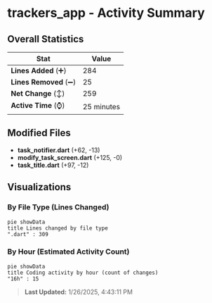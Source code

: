 # trackers_app - Activity Summary 

## Overall Statistics

| Stat                   | Value                                                             |
| ---------------------- | ----------------------------------------------------------------- |
| **Lines Added** (➕)   | 284                                          |
| **Lines Removed** (➖) | 25                                        |
| **Net Change** (↕)    | 259                |
| **Active Time** (⌚)   | 25 minutes |


## Modified Files
- **task_notifier.dart** (+62, -13)
- **modify_task_screen.dart** (+125, -0)
- **task_title.dart** (+97, -12)

## Visualizations

### By File Type (Lines Changed)

```mermaid
pie showData
title Lines changed by file type
".dart" : 309
```

### By Hour (Estimated Activity Count)

```mermaid
pie showData
title Coding activity by hour (count of changes)
"16h" : 15
```


> **Last Updated:** 1/26/2025, 4:43:11 PM